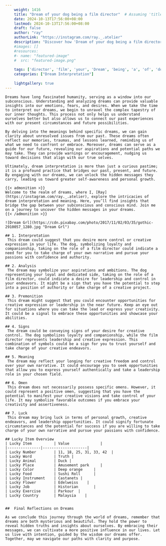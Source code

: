 ```yaml
---
    weight: 1416
    title: "Dream of your dog being a film director"  # Assuming 'title' column exists
    date: 2024-10-13T17:56:00+08:00
    lastmod: 2024-10-13T17:56:00+08:00
    draft: false
    author: "ray"
    authorLink: "https://instagram.com/ray._.atelier"
    description: "Discover how 'Dream of your dog being a film director' can interpret your future and uncover its significant meanings in your life."
    #images: []
    #resources:
    #- name: "featured-image"
    #  src: "featured-image.png"
    
    tags: ['director', 'film', 'your', 'Dream', 'being', 'a', 'of', 'dog']
    categories: ["Dream Interpretation"]
    
    lightgallery: true
---
```

    
    Dreams have long fascinated humanity, serving as a window into our subconscious. Understanding and analyzing dreams can provide valuable insights into our emotions, fears, and desires. When we take the time to interpret our dreams, we begin to unravel the complex tapestry of our inner thoughts. This process not only helps us understand ourselves better but also allows us to connect our past experiences with our present circumstances and future possibilities.
    
    By delving into the meanings behind specific dreams, we can gain clarity about unresolved issues from our past. These dreams often reflect our memories, traumas, and lessons learned, reminding us of what we need to confront or embrace. Moreover, dreams can serve as a guide for our future, revealing our aspirations and potential paths we may take. They can provide warnings or encouragement, nudging us toward decisions that align with our true selves.
    
    Ultimately, dream interpretation is more than just a curious pastime; it is a profound practice that bridges our past, present, and future. By engaging with our dreams, we can unlock the hidden messages they carry, leading us toward greater self-awareness and personal growth.
    
    {{< admonition >}}
    Welcome to the realm of dreams, where I, [Ray](https://instagram.com/ray._.atelier), explore the intricacies of dream interpretation and meaning. Here, you’ll find insights that bridge the gap between your subconscious and conscious mind. Join me on a journey to uncover the hidden messages in your dreams.
    {{< /admonition >}}
    
    ![Dream Grl](https://cdn.pixabay.com/photo/2017/11/02/03/35/gothic-2910057_1280.jpg "Dream Grl")
    
    ## 1. Interpretation
     This dream could suggest that you desire more control or creative expression in your life. The dog, symbolizing loyalty and companionship, taking on the role of a film director could indicate a need for you to take charge of your own narrative and pursue your passions with confidence and authority.
    
    ## 2. Analysis
     The dream may symbolize your aspirations and ambitions. The dog representing your loyal and dedicated side, taking on the role of a film director, could indicate a desire for leadership and control in your endeavors. It might be a sign that you have the potential to step into a position of authority or take charge of a creative project.
    
    ## 3. Premonition
     This dream might suggest that you could encounter opportunities for creative expression or leadership in the near future. Keep an eye out for situations where you can take the lead or express your creativity. It could be a signal to embrace these opportunities and showcase your abilities.
    
    ## 4. Signs
     The dream could be conveying signs of your desire for creative control. The dog symbolizes loyalty and companionship, while the film director represents leadership and creative expression. This combination of symbols could be a sign for you to trust yourself and take charge of your creative endeavors.
    
    ## 5. Meaning
     The dream may reflect your longing for creative freedom and control over your own narrative. It could encourage you to seek opportunities that allow you to express yourself authentically and take a leadership role in your chosen field.
    
    ## 6. Omen
     This dream does not necessarily possess specific omens. However, it could represent a positive omen, suggesting that you have the potential to manifest your creative visions and take control of your life. It may symbolize favorable outcomes if you embrace your creativity and assertiveness.
    
    ## 7. Luck
     This dream may bring luck in terms of personal growth, creative endeavors, and leadership opportunities. It could signify fortunate circumstances and the potential for success if you are willing to take charge of your own narrative and pursue your passions with confidence.
    
    ## Lucky Item Overview
    | Lucky Item          | Value              |
    |---------------|--------------------|
    | Lucky Number        | 11, 18, 25, 31, 33, 42  |
    | Lucky Word          | Truth |
    | Lucky Animal        | Duck |
    | Lucky Place         | Amusement park     |
    | Lucky Color         | Deep orange     |
    | Lucky Food          | Sushi Roll      |
    | Lucky Instrument    | Castanets |
    | Lucky Flower        | Edelweiss    |
    | Lucky Job           | Historian       |
    | Lucky Exercise      | Parkour  |
    | Lucky Country       | Malaysia    |
    
    
    ##  Final Reflections on Dreams
    
    As we conclude this journey through the world of dreams, remember that dreams are both mysterious and beautiful. They hold the power to reveal hidden truths and insights about ourselves. By embracing their messages, we can cultivate a more positive influence in our lives. Let us live with intention, guided by the wisdom our dreams offer. Together, may we navigate our paths with clarity and purpose.
    